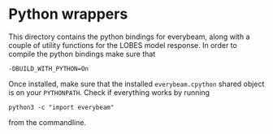 Python wrappers
===============

This directory contains the python bindings for everybeam, along with a couple of utility functions for the LOBES model response. In order to compile the python bindings make sure that

    -DBUILD_WITH_PYTHON=On

Once installed, make sure that the installed `everybeam.cpython` shared object is on your `PYTHONPATH`. Check if everything works by running

    python3 -c "import everybeam"

from the commandline.